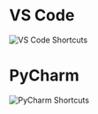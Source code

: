 # VS Code
![VS Code Shortcuts](https://code.visualstudio.com/assets/docs/getstarted/tips-and-tricks/KeyboardReferenceSheet.png)

# PyCharm
![PyCharm Shortcuts](https://bbsmax.ikafan.com/static/L3Byb3h5L2h0dHBzL2ltZzIwMTguY25ibG9ncy5jb20vYmxvZy8xMTM2MTA5LzIwMTkxMC8xMTM2MTA5LTIwMTkxMDE0MTYwODI4NTQ3LTEyMTYxODk2NDQuanBn.jpg)